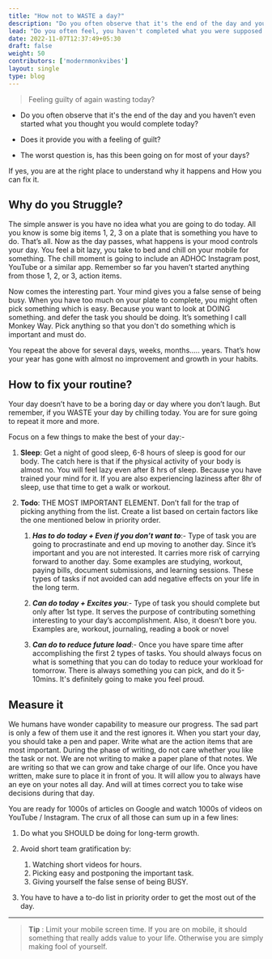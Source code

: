 ```yaml
---
title: "How not to WASTE a day?"
description: "Do you often observe that it's the end of the day and you haven’t even started what you thought you would complete today?, Does it provide you with a feeling of guilt?. Get a night of good sleep, 6-8 hours of sleep is good for our body. You have to have a to-do list in priority order to get the most out of the day."
lead: "Do you often feel, you haven't completed what you were supposed to do. Or may be waste last 3 hours on mobile random videos. I will share some things which helps me to get most of out of everyday. It's simple but will only work if you want it to. Remember, you are the only barrier for you growth, rest all is sorted."
date: 2022-11-07T12:37:49+05:30
draft: false
weight: 50
contributors: ['modernmonkvibes']
layout: single
type: blog
---
```

 
> Feeling guilty of again wasting today?

* Do you often observe that it's the end of the day and you haven’t even started what you thought you would complete today?

* Does it provide you with a feeling of guilt?

* The worst question is, has this been going on for most of your days?

If yes, you are at the right place to understand why it happens and How you can fix it.

## Why do you Struggle?

The simple answer is you have no idea what you are going to do today. All you know is some big items 1, 2, 3 on a plate that is something you have to do. That’s all. Now as the day passes, what happens is your mood controls your day. You feel a bit lazy, you take to bed and chill on your mobile for something. The chill moment is going to include an ADHOC Instagram post, YouTube or a similar app. Remember so far you haven’t started anything from those 1, 2, or 3, action items.

Now comes the interesting part. Your mind gives you a false sense of being busy. When you have too much on your plate to complete, you might often pick something which is easy. Because you want to look at DOING something. and defer the task you should be doing. It’s something I call Monkey Way. Pick anything so that you don't do something which is important and must do.

You repeat the above for several days, weeks, months….. years. That’s how your year has gone with almost no improvement and growth in your habits.

## How to fix your routine?

Your day doesn’t have to be a boring day or day where you don’t laugh. But remember, if you WASTE your day by chilling today. You are for sure going to repeat it more and more.

Focus on a few things to make the best of your day:-

1. **Sleep**: Get a night of good sleep, 6-8 hours of sleep is good for our body. The catch here is that if the physical activity of your body is almost no. You will feel lazy even after 8 hrs of sleep. Because you have trained your mind for it. If you are also experiencing laziness after 8hr of sleep, use that time to get a walk or workout.

2. **Todo**: THE MOST IMPORTANT ELEMENT. Don’t fall for the trap of picking anything from the list. Create a list based on certain factors like the one mentioned below in priority order.  

    1. **_Has to do today + Even if you don’t want to_**:- Type of task you are going to procrastinate and end up moving to another day. Since it’s important and you are not interested. It carries more risk of carrying forward to another day. Some examples are studying, workout, paying bills, document submissions, and learning sessions. These types of tasks if not avoided can add negative effects on your life in the long term.

    2. **_Can do today + Excites you_**:- Type of task you should complete but only after 1st type. It serves the purpose of contributing something interesting to your day’s accomplishment. Also, it doesn’t bore you. Examples are, workout, journaling, reading a book or novel

    3. **_Can do to reduce future load_**:- Once you have spare time after accomplishing the first 2 types of tasks. You should always focus on what is something that you can do today to reduce your workload for tomorrow. There is always something you can pick, and do it 5-10mins. It's definitely going to make you feel proud.

## Measure it
We humans have wonder capability to measure our progress. The sad part is only a few of them use it and the rest ignores it. When you start your day, you should take a pen and paper. Write what are the action items that are most important. During the phase of writing, do not care whether you like the task or not. We are not writing to make a paper plane of that notes. We are writing so that we can grow and take charge of our life. Once you have written, make sure to place it in front of you. It will allow you to always have an eye on your notes all day. And will at times correct you to take wise decisions during that day.

You are ready for 1000s of articles on Google and watch 1000s of videos on YouTube / Instagram. The crux of all those can sum up in a few lines:


1. Do what you SHOULD be doing for long-term growth.

2. Avoid short team gratification by:  
    1. Watching short videos for hours.
    2. Picking easy and postponing the important task.
    3. Giving yourself the false sense of being BUSY.

3. You have to have a to-do list in priority order to get the most out of the day.

<hr>


> **Tip** : Limit your mobile screen time. If you are on mobile, it should something that really adds value to your life. Otherwise you are simply making fool of yourself.